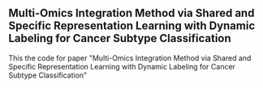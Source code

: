 ## Multi-Omics Integration Method via Shared and Specific Representation Learning with Dynamic Labeling for Cancer Subtype Classification

This the code for paper "Multi-Omics Integration Method via Shared and Specific Representation Learning with Dynamic Labeling for Cancer Subtype Classification"





